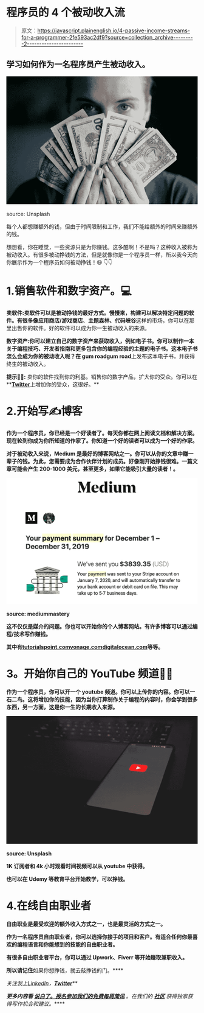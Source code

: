 # 程序员的 4 个被动收入流

> 原文：<https://javascript.plainenglish.io/4-passive-income-streams-for-a-programmer-2fe593ac2df9?source=collection_archive---------2----------------------->

## 学习如何作为一名程序员产生被动收入。

![](img/6221e265d82b5fcfb58b93287b3226b8.png)

source: Unsplash

每个人都想赚额外的钱，但由于时间限制和工作，我们不能给额外的时间来赚额外的钱。

想想看，你在睡觉，一些资源只是为你赚钱。这多酷啊！不是吗？这种收入被称为被动收入。有很多被动挣钱的方法，但是就像你是一个程序员一样，所以我今天向你展示作为一个程序员如何被动挣钱！😃 👇👇

# 1.销售软件和数字资产。💻

**卖软件:**卖软件可以是被动挣钱的最好方式。慢慢来，构建可以解决特定问题的软件。有很多像**应用商店/游戏商店**、**主题森林、代码峡谷**这样的市场，你可以在那里出售你的软件。好的软件可以成为你一生被动收入的来源。

**数字资产:**你可以建立自己的数字资产来获取收入，例如电子书。你可以制作一本关于编程技巧、开发者指南和更多包含你的编程经验的主题的电子书。这本电子书怎么会成为你的被动收入呢？在 gum road**gum road**上发布这本电子书，并获得终生的被动收入。

**提示💁‍♀️:** 卖你的软件找到你的利基。销售你的数字产品，扩大你的受众。你可以在**[**Twitter**](https://twitter.com/AvangerRuhul)上增加你的受众，这很好。**

# **2.开始写✍博客**

**作为一个程序员，你已经是一个好读者了。每天你都在网上阅读文档和解决方案。现在轮到你成为你所知道的作家了。你知道一个好的读者可以成为一个好的作家。**

**对于被动收入来说，Medium 是最好的博客网站之一。你可以从你的文章中赚一辈子的钱。为此，您需要成为合作伙伴计划的成员。好像刚开始挣钱很难。一篇文章可能会产生 200-1000 美元，甚至更多，如果它能吸引大量的读者！。**

**![](img/af50aeb7da939dfd2e1c97fba4c00cdf.png)**

**source: mediummastery**

**这不仅仅是媒介的问题。你也可以开始你的个人博客网站。有许多博客可以通过编程/技术写作赚钱。**

**其中有[tutorialspoint.com](https://www.tutorialspoint.com/about/tutorials_writing.htm)[vonage.com](https://developer.nexmo.com/spotlight/)[digitalocean.com](https://www.digitalocean.com/community/pages/write-for-digitalocean)等等。**

# ****3。开始你自己的 YouTube 频道👨‍🏫****

**作为一个程序员，你可以开一个 youtube 频道。你可以上传你的内容。你可以一石二鸟。这将增加你的技能，因为当你打算制作关于编程的内容时，你会学到很多东西，另一方面，这是你一生的长期收入来源。**

**![](img/e8c371870187926197da4590080b2822.png)**

**source: Unsplash**

**1K 订阅者和 4k 小时观看时间视频可以从 youtube 中获得。**

**也可以在 Udemy 等教育平台开始教学，可以挣钱。**

# **4.在线自由职业者**

**自由职业是最受欢迎的额外收入方式之一，也是最灵活的方式之一。**

**作为一名程序员自由职业者，你可以选择你接手的项目和客户。有适合任何你最喜欢的编程语言和你能想到的技能的自由职业者。**

**有很多自由职业者平台，你可以通过 Upwork、Fiverr 等开始赚取兼职收入。**

**所以请记住**如果你想挣钱，就去敲挣钱的门。****

***关注我上*[*LinkedIn*](https://www.linkedin.com/in/ruhulcse/)*，*[***Twitter***](https://twitter.com/AvangerRuhul)**

***更多内容看* [***说白了。报名参加我们的***](http://plainenglish.io/)***[***免费每周简讯***](http://newsletter.plainenglish.io/) *。在我们的* [***社区***](https://discord.gg/GtDtUAvyhW) *获得独家获得写作机会和建议。******